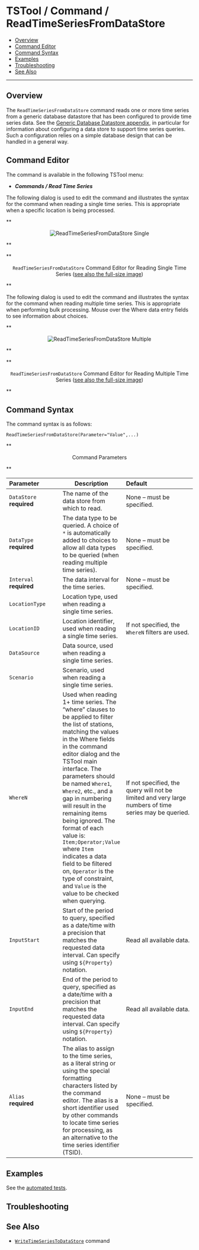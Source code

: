 # TSTool / Command / ReadTimeSeriesFromDataStore #

*   [Overview](#overview)
*   [Command Editor](#command-editor)
*   [Command Syntax](#command-syntax)
*   [Examples](#examples)
*   [Troubleshooting](#troubleshooting)
*   [See Also](#see-also)

-------------------------

## Overview ##

The `ReadTimeSeriesFromDataStore` command reads one or more time series from a
generic database datastore that has been configured to provide time series data.
See the [Generic Database Datastore appendix](../../datastore-ref/GenericDatabase/GenericDatabase.md),
in particular for information about configuring a data store to support time series queries.
Such a configuration relies on a simple database design that can be handled in a general way.

## Command Editor ##

The command is available in the following TSTool menu:

*   ***Commands / Read Time Series***

The following dialog is used to edit the command and illustrates the
syntax for the command when reading a single time series.
This is appropriate when a specific location is being processed.

**<p style="text-align: center;">
![ReadTimeSeriesFromDataStore Single](ReadTimeSeriesFromDataStore_Single.png)
</p>**

**<p style="text-align: center;">
`ReadTimeSeriesFromDataStore` Command Editor for Reading Single Time Series (<a href="../ReadTimeSeriesFromDataStore_Single.png">see also the full-size image</a>)
</p>**

The following dialog is used to edit the command and illustrates the syntax
for the command when reading multiple time series.
This is appropriate when performing bulk processing.
Mouse over the Where data entry fields to see information about choices.

**<p style="text-align: center;">
![ReadTimeSeriesFromDataStore Multiple](ReadTimeSeriesFromDataStore_Multiple.png)
</p>**

**<p style="text-align: center;">
`ReadTimeSeriesFromDataStore` Command Editor for Reading Multiple Time Series (<a href="../ReadTimeSeriesFromDataStore_Multiple.png">see also the full-size image</a>)
</p>**

## Command Syntax ##

The command syntax is as follows:

```text
ReadTimeSeriesFromDataStore(Parameter="Value",...)
```
**<p style="text-align: center;">
Command Parameters
</p>**

|**Parameter**&nbsp;&nbsp;&nbsp;&nbsp;&nbsp;&nbsp;&nbsp;&nbsp;&nbsp;&nbsp;&nbsp;|**Description**|**Default**&nbsp;&nbsp;&nbsp;&nbsp;&nbsp;&nbsp;&nbsp;&nbsp;&nbsp;&nbsp;&nbsp;&nbsp;&nbsp;&nbsp;&nbsp;&nbsp;&nbsp;&nbsp;&nbsp;&nbsp;&nbsp;&nbsp;&nbsp;&nbsp;&nbsp;&nbsp;&nbsp;|
|--------------|-----------------|-----------------|
|`DataStore`<br>**required**|The name of the data store from which to read. |None – must be specified.|
|`DataType`<br>**required**|The data type to be queried.  A choice of `*` is automatically added to choices to allow all data types to be queried (when reading multiple time series).|None – must be specified.|
|`Interval`<br>**required**|The data interval for the time series.|None – must be specified.|
|`LocationType`|Location type, used when reading a single time series.||
|`LocationID`|Location identifier, used when reading a single time series.|If not specified, the `WhereN` filters are used.|
|`DataSource`|Data source, used when reading a single time series.||
|`Scenario`|Scenario, used when reading a single time series.||
|`WhereN`|Used when reading 1+ time series.  The “where” clauses to be applied to filter the list of stations, matching the values in the Where fields in the command editor dialog and the TSTool main interface.  The parameters should be named `Where1`, `Where2`, etc., and a gap in numbering will result in the remaining items being ignored.  The format of each value is:<br>`Item;Operator;Value`<br>where `Item` indicates a data field to be filtered on, `Operator` is the type of constraint, and `Value` is the value to be checked when querying.|If not specified, the query will not be limited and very large numbers of time series may be queried.|
|`InputStart`|Start of the period to query, specified as a date/time with a precision that matches the requested data interval.  Can specify using `${Property}` notation.|Read all available data.|
|`InputEnd`|End of the period to query, specified as a date/time with a precision that matches the requested data interval.  Can specify using `${Property}` notation.|Read all available data.|
|`Alias`<br>**required**|The alias to assign to the time series, as a literal string or using the special formatting characters listed by the command editor.  The alias is a short identifier used by other commands to locate time series for processing, as an alternative to the time series identifier (TSID).|None – must be specified.|

## Examples ##

See the [automated tests](https://github.com/OpenCDSS/cdss-app-tstool-test/tree/master/test/commands/ReadTimeSeriesFromDataStore).

## Troubleshooting ##

## See Also ##

*   [`WriteTimeSeriesToDataStore`](../WriteTimeSeriesToDataStore/WriteTimeSeriesToDataStore.md) command
